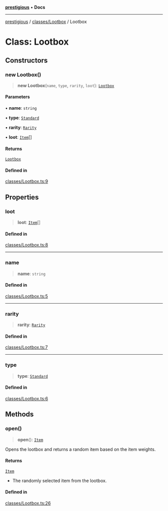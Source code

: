 [**prestigious**](../../../README.md) • **Docs**

***

[prestigious](../../../README.md) / [classes/Lootbox](../README.md) / Lootbox

# Class: Lootbox

## Constructors

### new Lootbox()

> **new Lootbox**(`name`, `type`, `rarity`, `loot`): [`Lootbox`](Lootbox.md)

#### Parameters

• **name**: `string`

• **type**: [`Standard`](../namespaces/Lootbox/enumerations/Type.md#standard)

• **rarity**: [`Rarity`](../namespaces/Lootbox/enumerations/Rarity.md)

• **loot**: [`Item`](../../Item/classes/Item.md)[]

#### Returns

[`Lootbox`](Lootbox.md)

#### Defined in

[classes/Lootbox.ts:9](https://github.com/LightBlueGamer/Prestigious/blob/0cab475f7a09d3ad5cc01bbd453a1ccfa07d4865/src/lib/classes/Lootbox.ts#L9)

## Properties

### loot

> **loot**: [`Item`](../../Item/classes/Item.md)[]

#### Defined in

[classes/Lootbox.ts:8](https://github.com/LightBlueGamer/Prestigious/blob/0cab475f7a09d3ad5cc01bbd453a1ccfa07d4865/src/lib/classes/Lootbox.ts#L8)

***

### name

> **name**: `string`

#### Defined in

[classes/Lootbox.ts:5](https://github.com/LightBlueGamer/Prestigious/blob/0cab475f7a09d3ad5cc01bbd453a1ccfa07d4865/src/lib/classes/Lootbox.ts#L5)

***

### rarity

> **rarity**: [`Rarity`](../namespaces/Lootbox/enumerations/Rarity.md)

#### Defined in

[classes/Lootbox.ts:7](https://github.com/LightBlueGamer/Prestigious/blob/0cab475f7a09d3ad5cc01bbd453a1ccfa07d4865/src/lib/classes/Lootbox.ts#L7)

***

### type

> **type**: [`Standard`](../namespaces/Lootbox/enumerations/Type.md#standard)

#### Defined in

[classes/Lootbox.ts:6](https://github.com/LightBlueGamer/Prestigious/blob/0cab475f7a09d3ad5cc01bbd453a1ccfa07d4865/src/lib/classes/Lootbox.ts#L6)

## Methods

### open()

> **open**(): [`Item`](../../Item/classes/Item.md)

Opens the lootbox and returns a random item based on the item weights.

#### Returns

[`Item`](../../Item/classes/Item.md)

- The randomly selected item from the lootbox.

#### Defined in

[classes/Lootbox.ts:26](https://github.com/LightBlueGamer/Prestigious/blob/0cab475f7a09d3ad5cc01bbd453a1ccfa07d4865/src/lib/classes/Lootbox.ts#L26)
